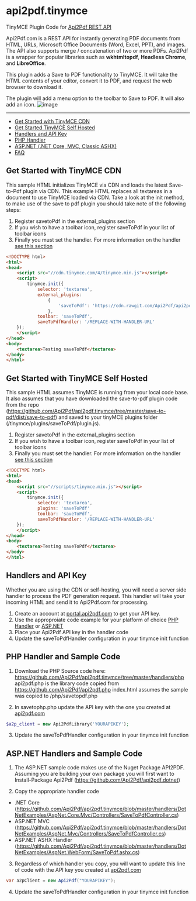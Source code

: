 # api2pdf.tinymce
TinyMCE Plugin Code for [Api2Pdf REST API](https://www.api2pdf.com/documentation) 

Api2Pdf.com is a REST API for instantly generating PDF documents from HTML, URLs, Microsoft Office Documents (Word, Excel, PPT), and images. The API also supports merge / concatenation of two or more PDFs. Api2Pdf is a wrapper for popular libraries such as **wkhtmltopdf**, **Headless Chrome**, and **LibreOffice**.

This plugin adds a Save to PDF functionality to TinyMCE.  It will take the HTML contents of your editor, convert it to PDF, and request the web browser to download it.

The plugin will add a menu option to the toolbar to Save to PDF.  It will also add an icon.
![image](https://user-images.githubusercontent.com/7950956/44163612-e6f02500-a091-11e8-8897-e59a4e7eafcb.png)
***
- [Get Started with TinyMCE CDN](#tinymce-cdn)
- [Get Started TinyMCE Self Hosted](#tinymce-self)
- [Handlers and API Key](#handler)
- [PHP Handler](#php)
- [ASP.NET (.NET Core, MVC, Classic ASHX)](#aspnet)
- [FAQ](https://www.api2pdf.com/faq)


## <a name="tinymce-cdn"></a>Get Started with TinyMCE CDN
This sample HTML initializes TinyMCE via CDN and loads the latest Save-to-Pdf plugin via CDN.  This example HTML replaces all textareas in a document to use TinyMCE loaded via CDN.  Take a look at the init method, to make use of the save to pdf plugin you should take note of the following steps:

1. Register savetoPdf in the external_plugins section
2. If you wish to have a toolbar icon, register saveToPdf in your list of toolbar icons
3. Finally you must set the handler.  For more information on the handler [see this section](#handler)

```html
<!DOCTYPE html>
<html>
<head>
    <script src="//cdn.tinymce.com/4/tinymce.min.js"></script>
    <script>
        tinymce.init({
            selector: 'textarea',
            external_plugins:
                {
                    'saveToPdf': 'https://cdn.rawgit.com/Api2Pdf/api2pdf.tinymce/master/save-to-pdf/dist/save-to-pdf/plugin.js'
                },
            toolbar: 'saveToPdf',
            saveToPdfHandler: '/REPLACE-WITH-HANDLER-URL'
    });
    </script>
</head>
<body>
    <textarea>Testing saveToPdf</textarea>
</body>
</html>
```

## <a name="tinymce-self"></a>Get Started with TinyMCE Self Hosted
This sample HTML assumes TinyMCE is running from your local code base.  It also assumes that you have downloaded the save-to-pdf plugin code from the repo (https://github.com/Api2Pdf/api2pdf.tinymce/tree/master/save-to-pdf/dist/save-to-pdf) and saved to your tinyMCE plugins folder (/tinymce/plugins/saveToPdf/plugin.js).

1. Register savetoPdf in the external_plugins section
2. If you wish to have a toolbar icon, register saveToPdf in your list of toolbar icons
3. Finally you must set the handler.  For more information on the handler [see this section](#handler)

```html
<!DOCTYPE html>
<html>
<head>
    <script src="//scripts/tinymce.min.js"></script>
    <script>
        tinymce.init({
            selector: 'textarea',
            plugins: 'saveToPdf'                
            toolbar: 'saveToPdf',
            saveToPdfHandler: '/REPLACE-WITH-HANDLER-URL'
    });
    </script>
</head>
<body>
    <textarea>Testing saveToPdf</textarea>
</body>
</html>
```

## <a name="handler"></a>Handlers and API Key
Whether you are using the CDN or self-hosting, you will need a server side handler to process the PDF generation request.  This handler will take your incoming HTML and send it to Api2Pdf.com for processing.

1. Create an account at [portal.api2pdf.com](https://portal.api2pdf.com/register) to get your API key.
2. Use the approproiate code example for your platform of choice [PHP Handler](#php) or [ASP.NET](#aspnet)
3. Place your Api2Pdf API key in the handler code
4. Update the saveToPdfHandler configuration in your tinymce init function

## <a name="php"></a>PHP Handler and Sample Code
1. Download the PHP Source code here: https://github.com/Api2Pdf/api2pdf.tinymce/tree/master/handlers/php
api2pdf.php is the library code copied from https://github.com/Api2Pdf/api2pdf.php
index.html assumes the sample was copied to /php/savetopdf.php

2. In savetophp.php update the API key with the one you created at [api2pdf.com](https://portal.api2pdf.com/register)
```php
$a2p_client = new Api2PdfLibrary('YOURAPIKEY');
```

3. Update the saveToPdfHandler configuration in your tinymce init function

## <a name="aspnet"></a>ASP.NET Handlers and Sample Code
1. The ASP.NET sample code makes use of the Nuget Package API2PDF.  Assuming you are building your own package you will first want to Install-Package Api2Pdf (https://github.com/Api2Pdf/api2pdf.dotnet)

2. Copy the appropriate handler code
- .NET Core (https://github.com/Api2Pdf/api2pdf.tinymce/blob/master/handlers/DotNetExamples/AspNet.Core.Mvc/Controllers/SaveToPdfController.cs)
- ASP.NET MVC (https://github.com/Api2Pdf/api2pdf.tinymce/blob/master/handlers/DotNetExamples/AspNet.Mvc/Controllers/SaveToPdfController.cs)
- ASP.NET ASHX Handler (https://github.com/Api2Pdf/api2pdf.tinymce/blob/master/handlers/DotNetExamples/AspNet.WebForm/SaveToPdf.ashx.cs)

3. Regardless of which handler you copy, you will want to update this line of code with the API key you created at [api2pdf.com](https://portal.api2pdf.com/register)
```csharp
var a2pClient = new Api2Pdf("YOURAPIKEY");
```

4. Update the saveToPdfHandler configuration in your tinymce init function
